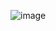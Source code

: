 ![image](https://user-images.githubusercontent.com/104501394/236686365-5eeb4b75-bcc7-45aa-9c94-01d31aeb6cb8.png)
